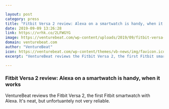 ```yaml
---

layout: post
category: press
title: "Fitbit Versa 2 review: Alexa on a smartwatch is handy, when it works"
date: 2019-09-09 13:26:28
link: https://vrhk.co/2LFWGYG
image: https://venturebeat.com/wp-content/uploads/2019/09/fitbit-versa-2-wrist.jpg?w=1200&strip=all
domain: venturebeat.com
author: "VentureBeat"
icon: https://venturebeat.com/wp-content/themes/vb-news/img/favicon.ico
excerpt: "VentureBeat reviews the Fitbit Versa 2, the first Fitbit smartwatch with Alexa. It's neat, but unfortuantely not very reliable."

---
```


### Fitbit Versa 2 review: Alexa on a smartwatch is handy, when it works

VentureBeat reviews the Fitbit Versa 2, the first Fitbit smartwatch with Alexa. It's neat, but unfortuantely not very reliable.
